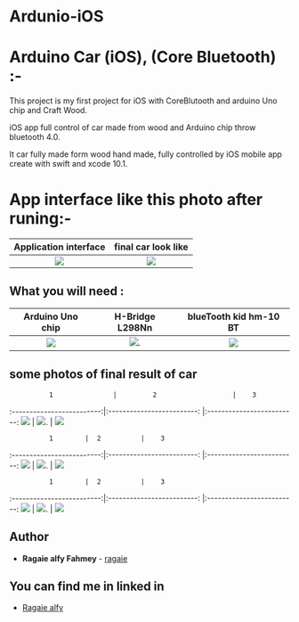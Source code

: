 # Ardunio-iOS


# Arduino Car (iOS), (Core Bluetooth) :-
This project is my first project for iOS with CoreBlutooth and arduino Uno chip and Craft Wood.

iOS app full control of car made from wood and Arduino chip throw bluetooth 4.0. 

It car fully made form wood hand made, fully controlled by iOS mobile app create with swift and xcode 10.1. 
# App interface like this photo after runing:-
Application interface          |      final car look like 
:-------------------------:|:-------------------------: 
![](https://github.com/ragaie/Ardunio-iOS/blob/master/TestPeripheral/screen%20shot%20/Simulator%20Screen%20Shot%20-%20iPhone%20Xʀ%20-%202019-11-02%20at%2021.44.01.png)  |![]( https://github.com/ragaie/Ardunio-iOS/blob/master/TestPeripheral/screen%20shot/IMG_2551.jpg)

## What you will need :



Arduino Uno chip             |  H-Bridge L298Nn           |      blueTooth kid hm-10 BT
:-------------------------:|:-------------------------:   |:-------------------------:
![](https://github.com/ragaie/Ardunio-iOS/blob/master/TestPeripheral/screen%20shot%20/Arduino%20Uno.jpg) |  ![](https://github.com/ragaie/Ardunio-iOS/blob/master/TestPeripheral/screen%20shot%20/H-Bridge%20L298N.jpg). |  ![](https://github.com/ragaie/Ardunio-iOS/blob/master/TestPeripheral/screen%20shot%20/hm-10%20BT.jpg)



##  some photos of final result of car 
              1               |         2                   |    3              
:-------------------------:|:-------------------------:  |:-------------------------:
![](https://github.com/ragaie/Ardunio-iOS/blob/master/TestPeripheral/screen%20shot%20/IMG_2535.jpg)  |  ![](https://github.com/ragaie/Ardunio-iOS/blob/master/TestPeripheral/screen%20shot%20/IMG_2537.jpg). |  ![](https://github.com/ragaie/Ardunio-iOS/blob/master/TestPeripheral/screen%20shot%20/IMG_2545.jpg)

              1        |  2          |    3              
:-------------------------:|:-------------------------:   |:-------------------------:
![](https://github.com/ragaie/Ardunio-iOS/blob/master/TestPeripheral/screen%20shot%20/IMG_2546.jpg)  |  ![](https://github.com/ragaie/Ardunio-iOS/blob/master/TestPeripheral/screen%20shot%20/IMG_2557.jpg). |  ![](https://github.com/ragaie/Ardunio-iOS/blob/master/TestPeripheral/screen%20shot%20/IMG_2559.jpg)

              1        |  2          |    3              
:-------------------------:|:-------------------------:   |:-------------------------:
![](https://github.com/ragaie/Ardunio-iOS/blob/master/TestPeripheral/screen%20shot%20/IMG_2565.jpg)  |  ![](https://github.com/ragaie/Ardunio-iOS/blob/master/TestPeripheral/screen%20shot%20/IMG_2557.jpg). |  ![](https://github.com/ragaie/Ardunio-iOS/blob/master/TestPeripheral/screen%20shot%20/IMG_2559.jpg)

## Author

* **Ragaie alfy Fahmey**  - [ragaie](https://github.com/ragaie)

## You can find me in linked in 
- [Ragaie alfy](www.linkedin.com/in/ragaie-alfy)

